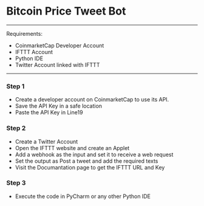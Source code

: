 <h1>Bitcoin Price Tweet Bot</h1>
<hr>
Requirements:
<ul>
  <li>CoinmarketCap Developer Account</li>
  <li>IFTTT Account</li>
  <li>Python IDE</li>
  <li>Twitter Account linked with IFTTT</li>
</ul>
<hr>
<h3>Step 1</h3>
<ul>
<li>Create a developer account on CoinmarketCap to use its API.</li> 
<li>Save the API Key in a safe location</li>
 <li>Paste the API Key in Line19</li> 
  
</ul>
  
<h3>Step 2</h3>
<ul>
  <li>Create a Twitter Account</li>
  <li>Open the IFTTT website and create an Applet</li>
  <li>Add a webhook as the input and set it to receive a web request </li>
  <li>Set the output as Post a tweet and add the required texts</li>
  <li>Visit the Documantation page to get the IFTTT URL and Key</li>
  </ul>
<h3>Step 3</h3>
<ul>
  <li>Execute the code in PyCharm or any other Python IDE</li>
  
  </ul>

